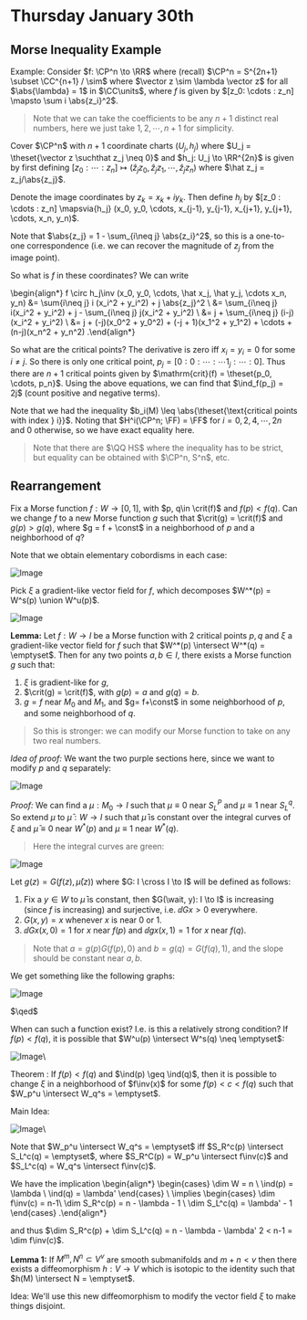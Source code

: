 # Thursday January 30th

## Morse Inequality Example

Example:
Consider $f: \CP^n \to \RR$ where (recall) $\CP^n = S^{2n+1} \subset \CC^{n+1} / \sim$ where $\vector z \sim \lambda \vector z$ for all $\abs{\lambda} = 1$ in $\CC\units$, where $f$ is given by $[z_0: \cdots : z_n] \mapsto \sum i \abs{z_i}^2$.

> Note that we can take the coefficients to be any $n+1$ distinct real numbers, here we just take $1, 2, \cdots, n+1$ for simplicity.

Cover $\CP^n$ with $n+1$ coordinate charts $(U_j, h_j)$ where $U_j = \theset{\vector z \suchthat z_j \neq 0}$ and $h_j: U_j \to \RR^{2n}$ is given by first defining $[z_0 : \cdots : z_n] \mapsto (\hat z_j z_0, \hat z_j z_1, \cdots, \hat z_j z_n)$ where $\hat z_j = z_j/\abs{z_j}$.

Denote the image coordinates by $z_k = x_k + i y_k$.
Then define $h_j$ by $[z_0 : \cdots : z_n] \mapsvia{h_j} (x_0, y_0, \cdots, x_{j-1}, y_{j-1}, x_{j+1}, y_{j+1}, \cdots, x_n, y_n)$.

Note that $\abs{z_j} = 1 - \sum_{i\neq j} \abs{z_i}^2$, so this is a one-to-one correspondence (i.e. we can recover the magnitude of $z_j$ from the image point).

So what is $f$ in these coordinates?
We can write

\begin{align*}
f \circ h_j\inv (x_0, y_0, \cdots, \hat x_j, \hat y_j, \cdots x_n, y_n)
&= \sum{i\neq j} i (x_i^2 + y_i^2) + j \abs{z_j}^2 \\
&= \sum_{i\neq j} i(x_i^2 + y_i^2) + j - \sum_{i\neq j} j(x_i^2 + y_i^2) \\
&= j + \sum_{i\neq j} (i-j) (x_i^2 + y_i^2) \\
&= j + (-j)(x_0^2 + y_0^2) + (-j + 1)(x_1^2 + y_1^2) + \cdots + (n-j)(x_n^2 + y_n^2)
.\end{align*}

So what are the critical points?
The derivative is zero iff $x_i = y_i = 0$ for some $i\neq j$.
So there is only one critical point, $p_j = [0: 0 : \cdots : \cdots 1_j :\cdots : 0]$.
Thus there are $n+1$ critical points given by $\mathrm{crit}(f) = \theset{p_0, \cdots, p_n}$.
Using the above equations, we can find that $\ind_f(p_j) = 2j$ (count positive and negative terms).

Note that we had the inequality $b_i(M) \leq \abs{\theset{\text{critical points with index } i}}$.
Noting that $H^i(\CP^n; \FF) = \FF$ for $i=0,2,4,\cdots,2n$ and 0 otherwise, so we have exact equality here.

> Note that there are $\QQ HS$ where the inequality has to be strict, but equality can be obtained with $\CP^n, S^n$, etc.

## Rearrangement

Fix a Morse function $f: W\to [0, 1]$, with $p, q\in \crit(f)$ and $f(p) < f(q)$.
Can we change $f$ to a new Morse function $g$ such that $\crit(g) = \crit(f)$ and $g(p) > g(q)$, where $g = f + \const$ in a neighborhood of $p$ and a neighborhood of $q$?

Note that we obtain elementary cobordisms in each case:

![Image](figures/2020-01-30-11:38.png)

Pick $\xi$ a gradient-like vector field for $f$, which decomposes $W^*(p) = W^s(p) \union W^u(p)$.

![Image](figures/2020-01-30-11:40.png)

**Lemma:**
Let $f: W \to I$ be a Morse function with 2 critical points $p, q$ and $\xi$ a gradient-like vector field for $f$ such that $W^*(p) \intersect W^*(q) = \emptyset$.
Then for any two points $a, b \in I$, there exists a Morse function $g$ such that:

1. $\xi$ is gradient-like for $g$,
2. $\crit(g) = \crit(f)$, with $g(p) = a$ and $g(q) = b$.
3. $g = f$ near $M_0$ and $M_1$, and $g= f+\const$ in some neighborhood of $p$, and some neighborhood of $q$.


> So this is stronger: we can modify our Morse function to take on any two real numbers.

*Idea of proof:*
We want the two purple sections here, since we want to modify $p$ and $q$ separately:

![Image](figures/2020-01-30-11:45.png)

*Proof:*
We can find a $\mu: M_0 \to I$ such that $\mu \equiv 0$ near $S_L^P$ and $\mu \equiv 1$ near $S_L^q$.
So extend $\mu$ to $\bar \mu: W \to I$ such that $\bar \mu$ is constant over the integral curves of $\xi$ and $\bar\mu \equiv 0$ near $W^*(p)$ and $\mu \equiv 1$ near $W^*(q)$.

> Here the integral curves are green:

![Image](figures/2020-01-30-11:49.png)

Let $g(z) = G(f(z), \bar \mu(z))$ where $G: I \cross I \to I$ will be defined as follows:


1. Fix a $y\in W$ to $\bar \mu$ is constant, then $G(\wait, y): I \to I$ is increasing (since $f$ is increasing) and surjective, i.e. $\dd{G}{x} > 0$ everywhere.
2. $G(x, y) = x$ whenever $x$ is near 0 or 1.
3. $\dd{G}{x}(x, 0) = 1$ for $x$ near $f(p)$ and $\dd{g}{x}(x, 1) = 1$ for $x$ near $f(q)$.

> Note that $a = g(p) G(f(p), 0)$ and $b = g(q) = G(f(q), 1)$, and the slope should be constant near $a, b$.

We get something like the following graphs:

![Image](figures/2020-01-30-12:03.png)

$\qed$

When can such a function exist?
I.e. is this a relatively strong condition?
If $f(p) < f(q)$, it is possible that $W^u(p) \intersect W^s(q) \neq \emptyset$:

![Image](figures/2020-01-30-12:07.png)\


Theorem
: If $f(p) < f(q)$ and $\ind(p) \geq \ind(q)$, then it is possible to change $\xi$ in a neighborhood of $f\inv(x)$ for some $f(p) < c < f(q)$ such that $W_p^u \intersect W_q^s = \emptyset$.

Main Idea:

![Image](figures/2020-01-30-12:10.png)\

Note that $W_p^u \intersect W_q^s = \emptyset$ iff $S_R^c(p) \intersect S_L^c(q) = \emptyset$, where $S_R^C(p) = W_p^u \intersect f\inv(c)$ and $S_L^c(q) = W_q^s \intersect f\inv(c)$.

We have the implication
\begin{align*}
\begin{cases}
\dim W = n \\
\ind(p) = \lambda \\
\ind(q) = \lambda'
\end{cases} \\
\implies
\begin{cases}
\dim f\inv(c) = n-1\\
\dim S_R^c(p) = n - \lambda - 1 \\
\dim S_L^c(q) = \lambda' - 1
\end{cases}
.\end{align*}

and thus $\dim S_R^c(p) + \dim S_L^c(q) = n - \lambda - \lambda'  2 < n-1 = \dim f\inv(c)$.

**Lemma 1:**
If $M^m, N^n \subset V^v$ are smooth submanifolds and $m+n < v$ then there exists a diffeomorphism $h: V\to V$ which is isotopic to the identity such that $h(M) \intersect N = \emptyset$.

Idea:
We'll use this new diffeomorphism to modify the vector field $\xi$ to make things disjoint.
